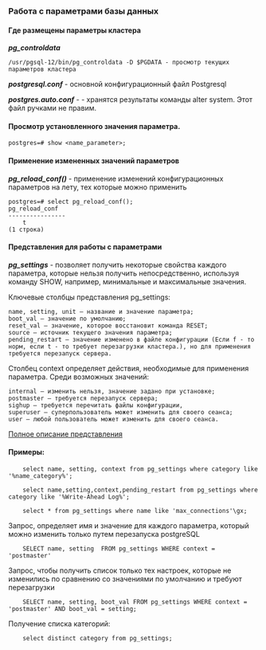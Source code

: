 ### Работа с параметрами базы данных

#### Где размещены параметры кластера 

***pg_controldata*** 

    /usr/pgsql-12/bin/pg_controldata -D $PGDATA - просмотр текущих параметров кластера
    
***postgresql.conf***  - основной конфигурационный файл Postgresql

***postgres.auto.conf*** - - хранятся результаты команды alter system. Этот файл ручками не правим.

#### Просмотр установленного значения параметра.

    postgres=# show <name_parameter>;
    
    

    
#### Применение измененных значений параметров

***pg_reload_conf()*** - применение изменений конфигурационных параметров на лету, тех которые можно применить

    postgres=# select pg_reload_conf();
    pg_reload_conf 
    ----------------
        t
    (1 строка)

    
#### Представления для работы с параметрами

***pg_settings*** - позволяет получить некоторые свойства каждого параметра, которые нельзя получить непосредственно, используя команду SHOW, например, минимальные и максимальные значения.

Ключевые столбцы представления pg_settings:

    name, setting, unit — название и значение параметра;
    boot_val — значение по умолчанию;
    reset_val — значение, которое восстановит команда RESET;
    source — источник текущего значения параметра;
    pending_restart — значение изменено в файле конфигурации (Если f - то норм, если t - то требует перезагрузки кластера.), но для применения требуется перезапуск сервера.

Столбец context определяет действия, необходимые для применения параметра. Среди возможных значений:

    internal — изменить нельзя, значение задано при установке;
    postmaster — требуется перезапуск сервера;
    sighup — требуется перечитать файлы конфигурации,
    superuser — суперпользователь может изменить для своего сеанса;
    user — любой пользователь может изменить для своего сеанса.

[Полное описание представления](https://postgrespro.ru/docs/postgresql/14/view-pg-settings)

#### Примеры:

        select name, setting, context from pg_settings where category like '%name_category%';

        select name,setting,context,pending_restart from pg_settings where category like '%Write-Ahead Log%'; 
        
        select * from pg_settings where name like 'max_connections'\gx;

Запрос,  определяет имя и значение для каждого параметра, который можно изменить только путем перезапуска postgreSQL

        SELECT name, setting  FROM pg_settings WHERE context = 'postmaster' 
 
 Запрос, чтобы получить список только тех настроек, которые не изменились по сравнению со значениями по умолчанию и требуют перезагрузки
 
        SELECT name, setting, boot_val FROM pg_settings WHERE context = 'postmaster' AND boot_val = setting;
 
 Получение списка категорий:
 
        select distinct category from pg_settings;
           
